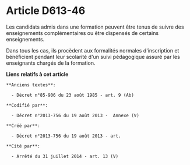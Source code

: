 # Article D613-46

Les candidats admis dans une formation peuvent être tenus de suivre des enseignements complémentaires ou être dispensés de
certains enseignements.

Dans tous les cas, ils procèdent aux formalités normales d'inscription et bénéficient pendant leur scolarité d'un suivi
pédagogique assuré par les enseignants chargés de la formation.

**Liens relatifs à cet article**

	**Anciens textes**:

	  - Décret n°85-906 du 23 août 1985 - art. 9 (Ab)

	**Codifié par**:

	  - Décret n°2013-756 du 19 août 2013 -  Annexe (V)

	**Créé par**:

	  - Décret n°2013-756 du 19 août 2013 - art.

	**Cité par**:

	  - Arrêté du 31 juillet 2014 - art. 13 (V)
